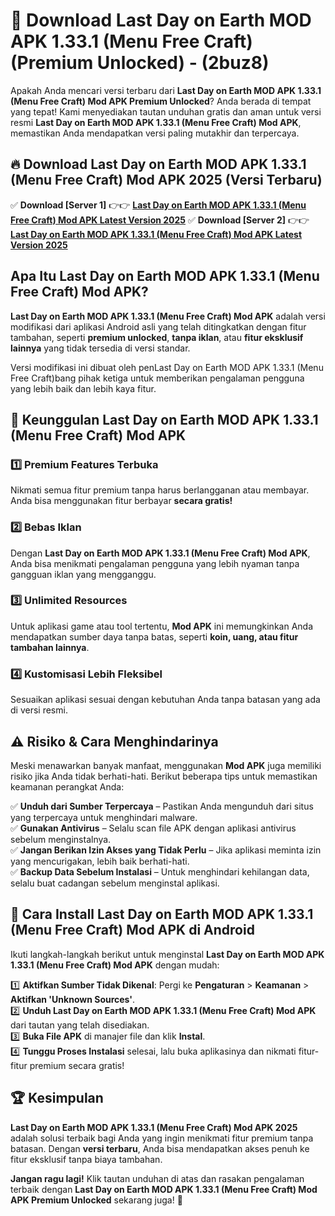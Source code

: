 

# 🎯 Download Last Day on Earth MOD APK 1.33.1 (Menu Free Craft) (Premium Unlocked) -  (2buz8) 

Apakah Anda mencari versi terbaru dari **Last Day on Earth MOD APK 1.33.1 (Menu Free Craft) Mod APK Premium Unlocked**? Anda berada di tempat yang tepat! Kami menyediakan tautan unduhan gratis dan aman untuk versi resmi **Last Day on Earth MOD APK 1.33.1 (Menu Free Craft) Mod APK**, memastikan Anda mendapatkan versi paling mutakhir dan terpercaya.

## 🔥 Download Last Day on Earth MOD APK 1.33.1 (Menu Free Craft) Mod APK 2025 (Versi Terbaru)

✅ **Download [Server 1]** 👉👉 [**Last Day on Earth MOD APK 1.33.1 (Menu Free Craft) Mod APK Latest Version 2025**](https://apkcomod.com?title=Last_Day_on_Earth_MOD_APK_1.33.1_(Menu_Free_Craft))  
✅ **Download [Server 2]** 👉👉 [**Last Day on Earth MOD APK 1.33.1 (Menu Free Craft) Mod APK Latest Version 2025**](https://apkcomod.com?title=Last_Day_on_Earth_MOD_APK_1.33.1_(Menu_Free_Craft))  

## Apa Itu Last Day on Earth MOD APK 1.33.1 (Menu Free Craft) Mod APK?

**Last Day on Earth MOD APK 1.33.1 (Menu Free Craft) Mod APK** adalah versi modifikasi dari aplikasi Android asli yang telah ditingkatkan dengan fitur tambahan, seperti **premium unlocked**, **tanpa iklan**, atau **fitur eksklusif lainnya** yang tidak tersedia di versi standar.

Versi modifikasi ini dibuat oleh penLast Day on Earth MOD APK 1.33.1 (Menu Free Craft)bang pihak ketiga untuk memberikan pengalaman pengguna yang lebih baik dan lebih kaya fitur.

## 🎯 Keunggulan Last Day on Earth MOD APK 1.33.1 (Menu Free Craft) Mod APK

### 1️⃣ Premium Features Terbuka
Nikmati semua fitur premium tanpa harus berlangganan atau membayar. Anda bisa menggunakan fitur berbayar **secara gratis!**

### 2️⃣ Bebas Iklan
Dengan **Last Day on Earth MOD APK 1.33.1 (Menu Free Craft) Mod APK**, Anda bisa menikmati pengalaman pengguna yang lebih nyaman tanpa gangguan iklan yang mengganggu.

### 3️⃣ Unlimited Resources
Untuk aplikasi game atau tool tertentu, **Mod APK** ini memungkinkan Anda mendapatkan sumber daya tanpa batas, seperti **koin, uang, atau fitur tambahan lainnya**.

### 4️⃣ Kustomisasi Lebih Fleksibel
Sesuaikan aplikasi sesuai dengan kebutuhan Anda tanpa batasan yang ada di versi resmi.

## ⚠️ Risiko & Cara Menghindarinya

Meski menawarkan banyak manfaat, menggunakan **Mod APK** juga memiliki risiko jika Anda tidak berhati-hati. Berikut beberapa tips untuk memastikan keamanan perangkat Anda:

✅ **Unduh dari Sumber Terpercaya** – Pastikan Anda mengunduh dari situs yang terpercaya untuk menghindari malware.  
✅ **Gunakan Antivirus** – Selalu scan file APK dengan aplikasi antivirus sebelum menginstalnya.  
✅ **Jangan Berikan Izin Akses yang Tidak Perlu** – Jika aplikasi meminta izin yang mencurigakan, lebih baik berhati-hati.  
✅ **Backup Data Sebelum Instalasi** – Untuk menghindari kehilangan data, selalu buat cadangan sebelum menginstal aplikasi.

## 📌 Cara Install Last Day on Earth MOD APK 1.33.1 (Menu Free Craft) Mod APK di Android

Ikuti langkah-langkah berikut untuk menginstal **Last Day on Earth MOD APK 1.33.1 (Menu Free Craft) Mod APK** dengan mudah:

1️⃣ **Aktifkan Sumber Tidak Dikenal**: Pergi ke **Pengaturan** > **Keamanan** > **Aktifkan 'Unknown Sources'**.  
2️⃣ **Unduh Last Day on Earth MOD APK 1.33.1 (Menu Free Craft) Mod APK** dari tautan yang telah disediakan.  
3️⃣ **Buka File APK** di manajer file dan klik **Instal**.  
4️⃣ **Tunggu Proses Instalasi** selesai, lalu buka aplikasinya dan nikmati fitur-fitur premium secara gratis!

## 🏆 Kesimpulan

**Last Day on Earth MOD APK 1.33.1 (Menu Free Craft) Mod APK 2025** adalah solusi terbaik bagi Anda yang ingin menikmati fitur premium tanpa batasan. Dengan **versi terbaru**, Anda bisa mendapatkan akses penuh ke fitur eksklusif tanpa biaya tambahan.

**Jangan ragu lagi!** Klik tautan unduhan di atas dan rasakan pengalaman terbaik dengan **Last Day on Earth MOD APK 1.33.1 (Menu Free Craft) Mod APK Premium Unlocked** sekarang juga! 🚀

